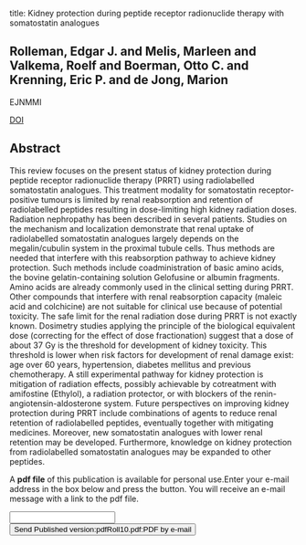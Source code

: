 title: Kidney protection during peptide receptor radionuclide therapy with somatostatin analogues

## Rolleman, Edgar J. and Melis, Marleen and Valkema, Roelf and Boerman, Otto C. and Krenning, Eric P. and de Jong, Marion
EJNMMI

<a href="https://doi.org/10.1007/s00259-009-1282-y">DOI</a>

## Abstract
This review focuses on the present status of kidney protection during peptide receptor radionuclide therapy (PRRT) using radiolabelled somatostatin analogues. This treatment modality for somatostatin receptor-positive tumours is limited by renal reabsorption and retention of radiolabelled peptides resulting in dose-limiting high kidney radiation doses. Radiation nephropathy has been described in several patients. Studies on the mechanism and localization demonstrate that renal uptake of radiolabelled somatostatin analogues largely depends on the megalin/cubulin system in the proximal tubule cells. Thus methods are needed that interfere with this reabsorption pathway to achieve kidney protection. Such methods include coadministration of basic amino acids, the bovine gelatin-containing solution Gelofusine or albumin fragments. Amino acids are already commonly used in the clinical setting during PRRT. Other compounds that interfere with renal reabsorption capacity (maleic acid and colchicine) are not suitable for clinical use because of potential toxicity. The safe limit for the renal radiation dose during PRRT is not exactly known. Dosimetry studies applying the principle of the biological equivalent dose (correcting for the effect of dose fractionation) suggest that a dose of about 37 Gy is the threshold for development of kidney toxicity. This threshold is lower when risk factors for development of renal damage exist: age over 60 years, hypertension, diabetes mellitus and previous chemotherapy. A still experimental pathway for kidney protection is mitigation of radiation effects, possibly achievable by cotreatment with amifostine (Ethylol), a radiation protector, or with blockers of the renin-angiotensin-aldosterone system. Future perspectives on improving kidney protection during PRRT include combinations of agents to reduce renal retention of radiolabelled peptides, eventually together with mitigating medicines. Moreover, new somatostatin analogues with lower renal retention may be developed. Furthermore, knowledge on kidney protection from radiolabelled somatostatin analogues may be expanded to other peptides.

A <b>pdf file</b> of this publication is available for personal use.Enter your e-mail address in the box below and press the button. You will receive an e-mail message with a link to the pdf file.
<form action="sender.php">  <input type="text" name="email">  <input type="submit" value="Send Published version:pdfRoll10.pdf:PDF by e-mail"></form>